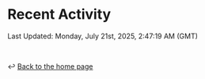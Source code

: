 # Recent Activity

<!--RECENT_ACTIVITY:start-->
<!--RECENT_ACTIVITY:end-->

<!--RECENT_ACTIVITY:last_update-->
Last Updated: Monday, July 21st, 2025, 2:47:19 AM (GMT)
<!--RECENT_ACTIVITY:last_update_end-->

<br>

↩️ [Back to the home page](/README.md)
